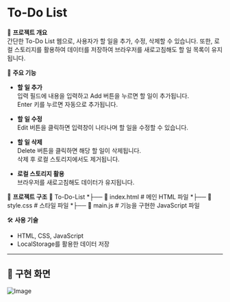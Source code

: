 # To-Do List

📌 **프로젝트 개요**  
간단한 To-Do List 웹으로, 사용자가 할 일을 추가, 수정, 삭제할 수 있습니다.
또한, 로컬 스토리지를 활용하여 데이터를 저장하여 브라우저를 새로고침해도 할 일 목록이 유지됩니다.

🎯 **주요 기능**

- **할 일 추가**  
  입력 필드에 내용을 입력하고 Add 버튼을 누르면 할 일이 추가됩니다.  
  Enter 키를 누르면 자동으로 추가됩니다.

- **할 일 수정**  
  Edit 버튼을 클릭하면 입력창이 나타나며 할 일을 수정할 수 있습니다.

- **할 일 삭제**  
  Delete 버튼을 클릭하면 해당 할 일이 삭제됩니다.  
  삭제 후 로컬 스토리지에서도 제거됩니다.

- **로컬 스토리지 활용**  
  브라우저를 새로고침해도 데이터가 유지됩니다.

📂 **프로젝트 구조**
  📂 To-Do-List 
 *├── 📄 index.html # 메인 HTML 파일 
 *├── 📄 style.css # 스타일 파일 
 *├── 📄 main.js # 기능을 구현한 JavaScript 파일

🛠️ **사용 기술**

- HTML, CSS, JavaScript
- LocalStorage를 활용한 데이터 저장
---
## 🚀 구현 화면
![Image](https://github.com/user-attachments/assets/749c43f0-0199-4dd6-9430-c40ffa286285)

